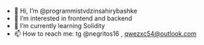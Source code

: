 - 👋 Hi, I’m @programmistvdzinsahirybashke
- 👀 I’m interested in frontend and backend 
- 🌱 I’m currently learning Solidity
- 📫 How to reach me: tg @negritos16 , qwezxc54@outlook.com

<!---
programmistvdzinsahirybashke/programmistvdzinsahirybashke is a ✨ special ✨ repository because its `README.md` (this file) appears on your GitHub profile.
You can click the Preview link to take a look at your changes.
--->
